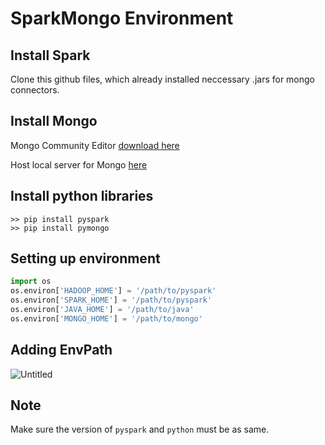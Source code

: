 # SparkMongo Environment
## Install Spark
Clone this github files, which already installed neccessary .jars for mongo connectors.

## Install Mongo

Mongo Community Editor [download here](https://www.mongodb.com/try/download/community)

Host local server for Mongo [here](https://l.messenger.com/l.php?u=https%3A%2F%2Fwww.mongodb.com%2Fdocs%2Fmanual%2Ftutorial%2Finstall-mongodb-on-windows%2F&h=AT2ME2Zyyxgi55Wd1hq80CpGOrrnNBNp7IC95YCS3x9GZpryuOW_O5hYWk7a9LDiIm2XXWcK28Y-7M3Fq_8_6R24_-LziQU2fkFgyIuFiMCzk1bzcv8v7SpyfglQgRwqOg2QfjeoHC2rlO4)

## Install python libraries
```
>> pip install pyspark
>> pip install pymongo
```

## Setting up environment
``` python
import os
os.environ['HADOOP_HOME'] = '/path/to/pyspark'
os.environ['SPARK_HOME'] = '/path/to/pyspark'
os.environ['JAVA_HOME'] = '/path/to/java'
os.environ['MONGO_HOME'] = '/path/to/mongo'
```

## Adding EnvPath

![Untitled](https://github.com/thinhsuy/SparkMongo_Environment/assets/81562297/b4650185-40b5-489c-bb3e-741c14ccba6a)

## Note
Make sure the version of `pyspark` and `python` must be as same.
